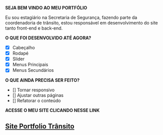 **SEJA BEM VINDO AO MEU PORTFÓLIO**

Eu sou estagiário na Secretaria de Segurança, fazendo parte da coordenadoria de trânsito, estou responsável em desenvolvimento do site tanto front-end e back-end.

**O QUE FOI DESENVOLVIDO ATÉ AGORA?**

- [x] Cabeçalho 
- [x] Rodapé
- [x] Slider
- [x] Menus Principais
- [x] Menus Secundários

**O QUE AINDA PRECISA SER FEITO?**

- [] Tornar responsivo
- [] Ajustar outras páginas
- [] Refatorar o conteúdo <main></main>

**ACESSE O MEU SITE CLICANDO NESSE LINK**

  <a href="https://portfolio-transito.vercel.app/"><h2>Site Portfolio Trânsito</h2></a>
